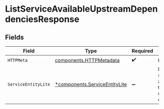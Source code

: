 # ListServiceAvailableUpstreamDependenciesResponse


## Fields

| Field                                                                         | Type                                                                          | Required                                                                      | Description                                                                   |
| ----------------------------------------------------------------------------- | ----------------------------------------------------------------------------- | ----------------------------------------------------------------------------- | ----------------------------------------------------------------------------- |
| `HTTPMeta`                                                                    | [components.HTTPMetadata](../../models/components/httpmetadata.md)            | :heavy_check_mark:                                                            | N/A                                                                           |
| `ServiceEntityLite`                                                           | [*components.ServiceEntityLite](../../models/components/serviceentitylite.md) | :heavy_minus_sign:                                                            | Retrieves all services that are available to be upstream dependencies         |